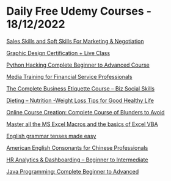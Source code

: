 # Daily Free Udemy Courses - 18/12/2022

[Sales Skills and Soft Skills For Marketing & Negotiation](https://www.udemy.com/course/sales-skills-and-soft-skills-for-marketing-negotiation/?couponCode=XMAS22)
[Graphic Design Certification + Live Class](https://www.udemy.com/course/anyone-can-design-create-awesome-graphics-for-social-media/?couponCode=28D73A1548D1F62DAC29)
[Python Hacking Complete Beginner to Advanced Course](https://www.udemy.com/course/python-hacking-complete-beginner-to-advanced-course/?couponCode=XMAS22)
[Media Training for Financial Service Professionals](https://www.udemy.com/course/media-training-for-financial-service-professionals/?couponCode=THANKS121%20)
[The Complete Business Etiquette Course – Biz Social Skills](https://www.udemy.com/course/the-complete-business-etiquette-course-biz-social-skills/?couponCode=THANKS121%20)
[Dieting – Nutrition -Weight Loss Tips for Good Healthy Life](https://www.udemy.com/course/dieting-nutrition-weight-loss-tips-for-good-healthy-life/?couponCode=THANKS121%20)
[Online Course Creation: Complete Course of Blunders to Avoid](https://www.udemy.com/course/online-course-creation-complete-course-of-blunders-to-avoid/?couponCode=THANKS121)
[Master all the MS Excel Macros and the basics of Excel VBA](https://www.udemy.com/course/master-all-the-ms-excel-macros-and-the-basics-of-excel-vba/?couponCode=FD6D2E81AF220133D041)
[English grammar tenses made easy](https://www.udemy.com/course/english-grammar-tenses-made-easy/?couponCode=44DD7E8AD18C45855829%20)
[American English Consonants for Chinese Professionals](https://www.udemy.com/course/consonants-for-advanced-chinese-learners-of-american-english/?couponCode=DECFREEFREE)
[HR Analytics & Dashboarding – Beginner to Intermediate](https://www.udemy.com/course/hr-analytics-dashboarding-beginner-to-intermediate/?couponCode=XMAS22)
[Java Programming: Complete Beginner to Advanced](https://www.udemy.com/course/java-programming-complete-beginner-to-advanced/?couponCode=DBECB46ADD80E87CE36E)
